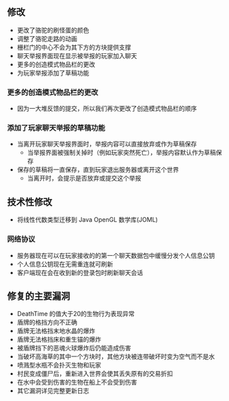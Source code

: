 ## 修改
* 更改了骆驼的刷怪蛋的颜色
* 调整了骆驼走路的动画
* 栅栏门的中心不会为其下方的方块提供支撑
* 聊天举报界面现在显示被举报的玩家加入聊天
* 更多的创造模式物品栏的更改
* 为玩家举报添加了草稿功能
### 更多的创造模式物品栏的更改
* 因为一大堆反馈的提交，所以我们再次更改了创造模式物品栏的顺序
### 添加了玩家聊天举报的草稿功能
* 当离开玩家聊天举报界面时，举报内容可以直接放弃或作为草稿保存
	* 当举报界面被强制关掉时（例如玩家突然死亡），举报内容默认作为草稿保存
* 保存的草稿将一直保存，直到玩家退出服务器或离开这个世界
	* 当离开时，会提示是否放弃或提交这个举报
## 技术性修改
* 将线性代数类型迁移到 Java OpenGL 数学库(JOML)
### 网络协议
* 服务器现在可以在玩家接收的的第一个聊天数据包中缓慢分发个人信息公钥
* 个人信息公钥现在无需重连就可刷新
* 客户端现在会在收到新的登录包时刷新聊天会话
## 修复的主要漏洞
* DeathTime 的值大于20的生物行为表现异常
* 盾牌的格挡方向不正确
* 盾牌无法格挡末地水晶的爆炸
* 盾牌无法格挡床和重生锚的爆炸
* 被盾牌挡下的恶魂火球爆炸后仍能造成伤害
* 当破坏高海草的其中一个方块时，其他方块被连带破坏时变为空气而不是水
* 喷溅型水瓶不会扑灭生物和玩家
* 村民变成僵尸后，重新进入世界会使其丢失原有的交易折扣
* 在水中会受到伤害的生物在船上不会受到伤害
* 其它漏洞详见完整更新日志
